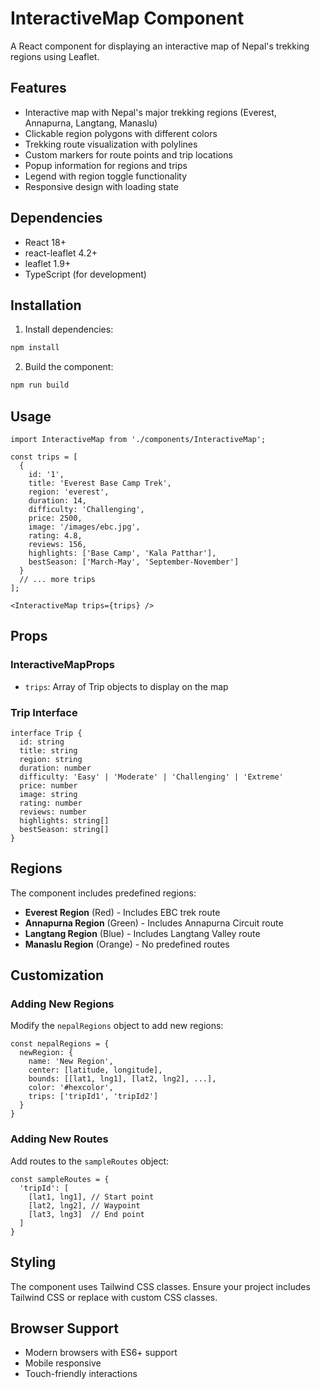 # InteractiveMap Component

A React component for displaying an interactive map of Nepal's trekking regions using Leaflet.

## Features

- Interactive map with Nepal's major trekking regions (Everest, Annapurna, Langtang, Manaslu)
- Clickable region polygons with different colors
- Trekking route visualization with polylines
- Custom markers for route points and trip locations
- Popup information for regions and trips
- Legend with region toggle functionality
- Responsive design with loading state

## Dependencies

- React 18+
- react-leaflet 4.2+
- leaflet 1.9+
- TypeScript (for development)

## Installation

1. Install dependencies:
```bash
npm install
```

2. Build the component:
```bash
npm run build
```

## Usage

```tsx
import InteractiveMap from './components/InteractiveMap';

const trips = [
  {
    id: '1',
    title: 'Everest Base Camp Trek',
    region: 'everest',
    duration: 14,
    difficulty: 'Challenging',
    price: 2500,
    image: '/images/ebc.jpg',
    rating: 4.8,
    reviews: 156,
    highlights: ['Base Camp', 'Kala Patthar'],
    bestSeason: ['March-May', 'September-November']
  }
  // ... more trips
];

<InteractiveMap trips={trips} />
```

## Props

### InteractiveMapProps

- `trips`: Array of Trip objects to display on the map

### Trip Interface

```tsx
interface Trip {
  id: string
  title: string
  region: string
  duration: number
  difficulty: 'Easy' | 'Moderate' | 'Challenging' | 'Extreme'
  price: number
  image: string
  rating: number
  reviews: number
  highlights: string[]
  bestSeason: string[]
}
```

## Regions

The component includes predefined regions:

- **Everest Region** (Red) - Includes EBC trek route
- **Annapurna Region** (Green) - Includes Annapurna Circuit route
- **Langtang Region** (Blue) - Includes Langtang Valley route
- **Manaslu Region** (Orange) - No predefined routes

## Customization

### Adding New Regions

Modify the `nepalRegions` object to add new regions:

```tsx
const nepalRegions = {
  newRegion: {
    name: 'New Region',
    center: [latitude, longitude],
    bounds: [[lat1, lng1], [lat2, lng2], ...],
    color: '#hexcolor',
    trips: ['tripId1', 'tripId2']
  }
}
```

### Adding New Routes

Add routes to the `sampleRoutes` object:

```tsx
const sampleRoutes = {
  'tripId': [
    [lat1, lng1], // Start point
    [lat2, lng2], // Waypoint
    [lat3, lng3]  // End point
  ]
}
```

## Styling

The component uses Tailwind CSS classes. Ensure your project includes Tailwind CSS or replace with custom CSS classes.

## Browser Support

- Modern browsers with ES6+ support
- Mobile responsive
- Touch-friendly interactions